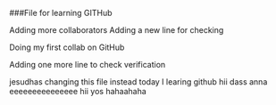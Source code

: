 \###File for learning GITHub

Adding more collaborators
Adding a new line for checking



Doing my first collab on GitHub

Adding one more line to check verification

jesudhas changing this file instead
today I learing github
hii dass anna eeeeeeeeeeeeeee
hii yos hahaahaha

